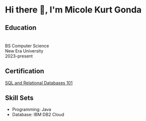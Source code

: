 <h1>Hi there 👋, I'm Micole Kurt Gonda</h1> 

<h2>Education</h2>
<h1></h1>BS Computer Science
<br>New Era University
<br>2023-present

<h2>Certification</h2>
<a href="https://courses.cognitiveclass.ai/certificates/4e4c7dc978fa4d9ca4a74211e034b51e">SQL and Relational Databases 101</a>

 <h2>Skill Sets</h2>
<ul>
  <li>Programming: Java</li>
  <li>Database: IBM DB2 Cloud</li>
</ul>
